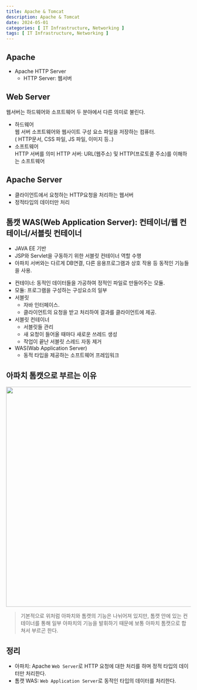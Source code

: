 ```yaml
---
title: Apache & Tomcat
description: Apache & Tomcat
date: 2024-05-01
categories: [ IT Infrastructure, Networking ]
tags: [ IT Infrastructure, Networking ]
---
```


## Apache

- Apache HTTP Server  
  - HTTP Server: 웹서버  

## Web Server

웹서버는 하드웨어와 소프트웨어 두 분야에서 다른 의미로 불린다.  
- 하드웨어  
  웹 서버 소프트웨어와 웹사이트 구성 요소 파일을 저장하는 컴퓨터.  
  ( HTTP문서, CSS 파일, JS 파일, 이미지 등..)  
- 소프트웨어  
  HTTP 서버를 의미
  HTTP 서버: URL(웹주소) 및 HTTP(프로토콜 주소)를 이해하는 소프트웨어 

## Apache Server

- 클라이언트에서 요청하는 HTTP요청을 처리하는 웹서버  
- 정적타입의 데이터만 처리  

## 톰캣 WAS(Web Application Server): 컨테이너/웹 컨테이너/서블릿 컨테이너

- JAVA EE 기반
- JSP와 Servlet을 구동하기 위한 서블릿 컨테이너 역할 수행
- 아파치 서버와는 다르게 DB연결, 다른 응용프로그램과 상호 작용 등 동적인 기능들을 사용.  

* 컨테이너: 동적인 데이터들을 가공하여 정적인 파일로 만들어주는 모듈.
* 모듈: 프로그램을 구성하는 구성요소의 일부
* 서블릿
	- 자바 인터페이스.
	- 클라이언트의 요청을 받고 처리하여 결과를 클라이언트에 제공.
* 서블릿 컨테이너
	- 서블릿들 관리
	- 새 요청이 들어올 때마다 새로운 쓰레드 생성
	- 작업이 끝난 서블릿 스레드 자동 제거
* WAS(Wab Application Server)
	- 동적 타입을 제공하는 소프트웨어 프레임워크
  
## 아파치 톰캣으로 부르는 이유

<img src="/assets/img/apacheTomcat.jpg" width="600px" />  
  
> 기본적으로 위처럼 아파치와 톰캣의 기능은 나뉘어져 있지만, 톰캣 안에 있는 컨테이너를 통해 일부 아파치의 기능을 발휘하기 때문에 보통 아파치 톰캣으로 합쳐서 부르곤 한다.  

## 정리

- 아파치: Apache ```Web Server```로 HTTP 요청에 대한 처리를 하며 정적 타입의 데이터만 처리한다.  
- 톰캣 WAS: ```Web Application Server```로 동적인 타입의 데이터를 처리한다.  